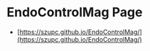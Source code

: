 # EndoControlMag Page


-  [https://szupc.github.io/EndoControlMag/](https://szupc.github.io/EndoControlMag/)
